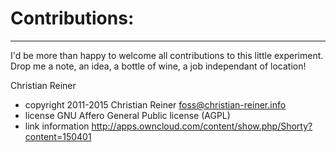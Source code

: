 # Contributions:
-----

I'd be more than happy to welcome all contributions to this little experiment.
Drop me a note, an idea, a bottle of wine, a job independant of location!

Christian Reiner
* copyright 2011-2015 Christian Reiner <foss@christian-reiner.info>
* license GNU Affero General Public license (AGPL)
* link information http://apps.owncloud.com/content/show.php/Shorty?content=150401